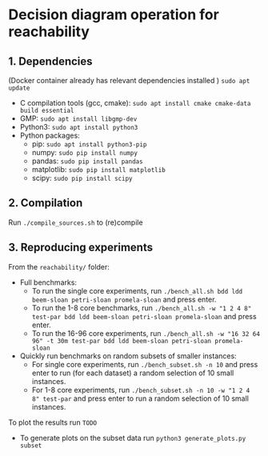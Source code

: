 # Decision diagram operation for reachability

## 1. Dependencies
(Docker container already has relevant dependencies installed )
`sudo apt update`
* C compilation tools (gcc, cmake): `sudo apt install cmake cmake-data build essential`
* GMP: `sudo apt install libgmp-dev`
* Python3: `sudo apt install python3`
* Python packages:
    * pip: `sudo apt install python3-pip`
    * numpy: `sudo pip install numpy`
    * pandas: `sudo pip install pandas`
    * matplotlib: `sudo pip install matplotlib`
    * scipy: `sudo pip install scipy`

## 2. Compilation
Run `./compile_sources.sh` to (re)compile 

## 3. Reproducing experiments
From the `reachability/` folder:
* Full benchmarks:
    * To run the single core experiments, run `./bench_all.sh bdd ldd beem-sloan petri-sloan promela-sloan` and press enter.
    * To run the 1-8 core benchmarks, run `./bench_all.sh -w "1 2 4 8" test-par bdd ldd beem-sloan petri-sloan promela-sloan` and press enter.
    * To run the 16-96 core experiments, run `./bench_all.sh -w "16 32 64 96" -t 30m test-par bdd ldd beem-sloan petri-sloan promela-sloan`
* Quickly run benchmarks on random subsets of smaller instances:
    * For single core experiments, run `./bench_subset.sh -n 10` and press enter to run (for each dataset) a random selection of 10 small instances.
    * For 1-8 core experiments, run `./bench_subset.sh -n 10 -w "1 2 4 8" test-par` and press enter to run a random selection of 10 small instances.

To plot the results run `TODO`

* To generate plots on the subset data run `python3 generate_plots.py subset`

